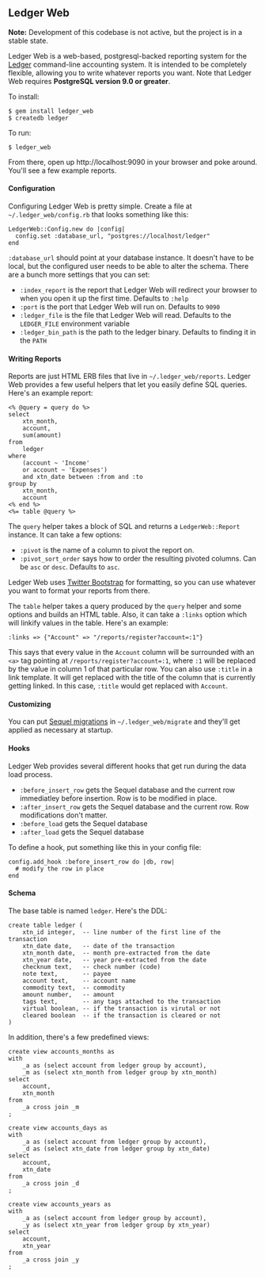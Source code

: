 Ledger Web
----------

**Note:** Development of this codebase is not active, but the project is in a stable state.

Ledger Web is a web-based, postgresql-backed reporting system for the [Ledger](http://www.ledger-cli.org) command-line accounting system.
It is intended to be completely flexible, allowing you to write whatever reports you want. Note that Ledger Web requires **PostgreSQL version 9.0 or greater**.

To install:

    $ gem install ledger_web
    $ createdb ledger
    
To run:

    $ ledger_web
    
From there, open up http://localhost:9090 in your browser and poke around. You'll see a few example reports.

#### Configuration

Configuring Ledger Web is pretty simple. Create a file at `~/.ledger_web/config.rb` that looks something like this:


    LedgerWeb::Config.new do |config|
      config.set :database_url, "postgres://localhost/ledger"
    end

`:database_url` should point at your database instance. It doesn't have to be local, but the configured user needs to be able to alter the schema. There are a bunch more settings that you can set:

* `:index_report` is the report that Ledger Web will redirect your browser to when you open it up the first time. Defaults to `:help`
* `:port` is the port that Ledger Web will run on. Defaults to `9090`
* `:ledger_file` is the file that Ledger Web will read. Defaults to the `LEDGER_FILE` environment variable
* `:ledger_bin_path` is the path to the ledger binary. Defaults to finding it in the `PATH`

#### Writing Reports

Reports are just HTML ERB files that live in `~/.ledger_web/reports`. Ledger Web provides a few useful helpers that let you easily define SQL queries. Here's an example report:

    <% @query = query do %>
    select
        xtn_month,
        account,
        sum(amount)
    from
        ledger
    where
        (account ~ 'Income'
        or account ~ 'Expenses')
        and xtn_date between :from and :to
    group by
        xtn_month,
        account
    <% end %>
    <%= table @query %>

The `query` helper takes a block of SQL and returns a `LedgerWeb::Report` instance. It can take a few options:

* `:pivot` is the name of a column to pivot the report on. 
* `:pivot_sort_order` says how to order the resulting pivoted columns. Can be `asc` or `desc`. Defaults to `asc`.

Ledger Web uses [Twitter Bootstrap](http://twitter.github.com/bootstrap) for formatting, so you can use whatever you want to format your reports from there. 

The `table` helper takes a query produced by the `query` helper and some options and builds an HTML table. Also, it can take a `:links` option which will linkify values in the table. Here's an example:

    :links => {"Account" => "/reports/register?account=:1"}
    
This says that every value in the `Account` column will be surrounded with an `<a>` tag pointing at `/reports/register?account=:1`, where `:1` will be replaced by the value in column 1 of that particular row. You can also use `:title` in a link template. It will get replaced with the title of the column that is currently getting linked. In this case, `:title` would get replaced with `Account`. 

#### Customizing

You can put [Sequel migrations](http://sequel.rubyforge.org/rdoc/files/doc/migration_rdoc.html) in `~/.ledger_web/migrate` and they'll get applied as necessary at startup.

#### Hooks

Ledger Web provides several different hooks that get run during the data load process. 

* `:before_insert_row` gets the Sequel database and the current row immediatley before insertion. Row is to be modified in place.
* `:after_insert_row` gets the Sequel database and the current row. Row modifications don't matter.
* `:before_load` gets the Sequel database
* `:after_load` gets the Sequel database

To define a hook, put something like this in your config file:

    config.add_hook :before_insert_row do |db, row|
      # modify the row in place
    end
    
#### Schema

The base table is named `ledger`. Here's the DDL:

    create table ledger (
        xtn_id integer,  -- line number of the first line of the transaction
        xtn_date date,   -- date of the transaction
        xtn_month date,  -- month pre-extracted from the date
        xtn_year date,   -- year pre-extracted from the date
        checknum text,   -- check number (code)
        note text,       -- payee
        account text,    -- account name
        commodity text,  -- commodity
        amount number,   -- amount
        tags text,       -- any tags attached to the transaction
        virtual boolean, -- if the transaction is virutal or not
        cleared boolean  -- if the transaction is cleared or not
    )

In addition, there's a few predefined views:

    create view accounts_months as
    with
        _a as (select account from ledger group by account),
        _m as (select xtn_month from ledger group by xtn_month)
    select
        account,
        xtn_month
    from
        _a cross join _m
    ;
    
    create view accounts_days as
    with
        _a as (select account from ledger group by account),
        _d as (select xtn_date from ledger group by xtn_date)
    select
        account,
        xtn_date
    from
        _a cross join _d
    ;
    
    create view accounts_years as
    with
        _a as (select account from ledger group by account),
        _y as (select xtn_year from ledger group by xtn_year)
    select
        account,
        xtn_year
    from
        _a cross join _y
    ;
    
